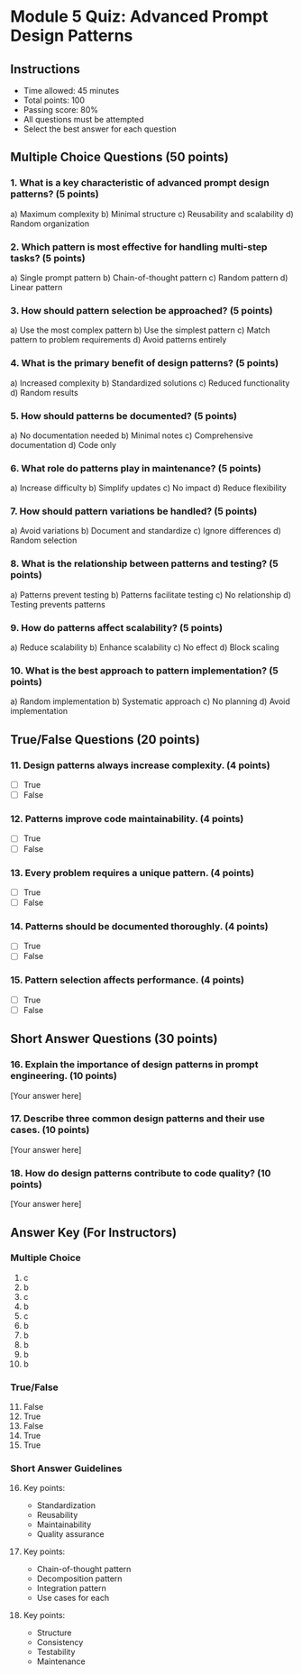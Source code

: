 # Module 5 Quiz: Advanced Prompt Design Patterns

## Instructions
- Time allowed: 45 minutes
- Total points: 100
- Passing score: 80%
- All questions must be attempted
- Select the best answer for each question

## Multiple Choice Questions (50 points)

### 1. What is a key characteristic of advanced prompt design patterns? (5 points)
a) Maximum complexity
b) Minimal structure
c) Reusability and scalability
d) Random organization

### 2. Which pattern is most effective for handling multi-step tasks? (5 points)
a) Single prompt pattern
b) Chain-of-thought pattern
c) Random pattern
d) Linear pattern

### 3. How should pattern selection be approached? (5 points)
a) Use the most complex pattern
b) Use the simplest pattern
c) Match pattern to problem requirements
d) Avoid patterns entirely

### 4. What is the primary benefit of design patterns? (5 points)
a) Increased complexity
b) Standardized solutions
c) Reduced functionality
d) Random results

### 5. How should patterns be documented? (5 points)
a) No documentation needed
b) Minimal notes
c) Comprehensive documentation
d) Code only

### 6. What role do patterns play in maintenance? (5 points)
a) Increase difficulty
b) Simplify updates
c) No impact
d) Reduce flexibility

### 7. How should pattern variations be handled? (5 points)
a) Avoid variations
b) Document and standardize
c) Ignore differences
d) Random selection

### 8. What is the relationship between patterns and testing? (5 points)
a) Patterns prevent testing
b) Patterns facilitate testing
c) No relationship
d) Testing prevents patterns

### 9. How do patterns affect scalability? (5 points)
a) Reduce scalability
b) Enhance scalability
c) No effect
d) Block scaling

### 10. What is the best approach to pattern implementation? (5 points)
a) Random implementation
b) Systematic approach
c) No planning
d) Avoid implementation

## True/False Questions (20 points)

### 11. Design patterns always increase complexity. (4 points)
- [ ] True
- [ ] False

### 12. Patterns improve code maintainability. (4 points)
- [ ] True
- [ ] False

### 13. Every problem requires a unique pattern. (4 points)
- [ ] True
- [ ] False

### 14. Patterns should be documented thoroughly. (4 points)
- [ ] True
- [ ] False

### 15. Pattern selection affects performance. (4 points)
- [ ] True
- [ ] False

## Short Answer Questions (30 points)

### 16. Explain the importance of design patterns in prompt engineering. (10 points)
[Your answer here]

### 17. Describe three common design patterns and their use cases. (10 points)
[Your answer here]

### 18. How do design patterns contribute to code quality? (10 points)
[Your answer here]

## Answer Key (For Instructors)

### Multiple Choice
1. c
2. b
3. c
4. b
5. c
6. b
7. b
8. b
9. b
10. b

### True/False
11. False
12. True
13. False
14. True
15. True

### Short Answer Guidelines
16. Key points:
    - Standardization
    - Reusability
    - Maintainability
    - Quality assurance

17. Key points:
    - Chain-of-thought pattern
    - Decomposition pattern
    - Integration pattern
    - Use cases for each

18. Key points:
    - Structure
    - Consistency
    - Testability
    - Maintenance 